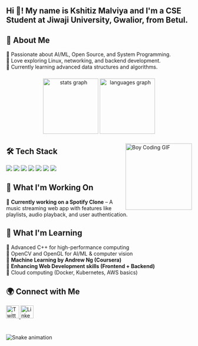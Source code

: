 <h2 align="left">Hi 👋! My name is Kshitiz Malviya and I'm a CSE Student at Jiwaji University, Gwalior, from Betul.</h2>

###

## 🌟 About Me  
🔹 Passionate about AI/ML, Open Source, and System Programming.  
🔹 Love exploring Linux, networking, and backend development.  
🔹 Currently learning advanced data structures and algorithms.  

###

<div align="center">
  <img src="https://github-readme-stats.vercel.app/api?username=Kshitiz-Malviya9020&hide_title=false&hide_rank=false&show_icons=true&include_all_commits=true&count_private=true&disable_animations=false&theme=tokyonight&locale=en&hide_border=false" height="150" alt="stats graph" />
  <img src="https://github-readme-stats.vercel.app/api/top-langs?username=Kshitiz-Malviya9020&locale=en&hide_title=false&layout=compact&card_width=320&langs_count=5&theme=tokyonight&hide_border=false" height="150" alt="languages graph" />
</div>

###

<img align="right" height="180" src="https://media.giphy.com/media/qgQUggAC3Pfv687qPC/giphy.gif" alt="Boy Coding GIF" />

###

## 🛠 Tech Stack  

<div align="left">
  <img src="https://img.shields.io/badge/C-00599C?style=for-the-badge&logo=c&logoColor=white" />
  <img src="https://img.shields.io/badge/C++-blue?style=for-the-badge&logo=c%2B%2B&logoColor=white" />
  <img src="https://img.shields.io/badge/Python-FFD43B?style=for-the-badge&logo=python&logoColor=blue" />
  <img src="https://img.shields.io/badge/Linux-FCC624?style=for-the-badge&logo=linux&logoColor=black" />
  <img src="https://img.shields.io/badge/Shell_Scripting-4EAA25?style=for-the-badge&logo=gnu-bash&logoColor=white" />
  <img src="https://img.shields.io/badge/Web_Development-FE7A16?style=for-the-badge&logo=html5&logoColor=white" />
  <img src="https://img.shields.io/badge/Machine_Learning-orange?style=for-the-badge&logo=tensorflow&logoColor=white" />
</div>

###

## 🚀 What I'm Working On  
🔹 **Currently working on a Spotify Clone** – A music streaming web app with features like playlists, audio playback, and user authentication.  

## 📖 What I'm Learning  
🔹 Advanced C++ for high-performance computing  
🔹 OpenCV and OpenGL for AI/ML & computer vision  
🔹 **Machine Learning by Andrew Ng (Coursera)**  
🔹 **Enhancing Web Development skills (Frontend + Backend)**  
🔹 Cloud computing (Docker, Kubernetes, AWS basics)  

###

## 🌍 Connect with Me  
<div align="left">
  <a href="https://x.com/KshitizMalviya1" target="_blank">
    <img src="https://img.shields.io/badge/Twitter-1DA1F2?style=for-the-badge&logo=twitter&logoColor=white" height="35" alt="Twitter logo" />
  </a>
  <a href="https://www.linkedin.com/in/kshitiz-malviya-47b940339" target="_blank">
    <img src="https://img.shields.io/badge/LinkedIn-0077B5?style=for-the-badge&logo=linkedin&logoColor=white" height="35" alt="LinkedIn logo" />
  </a>
</div>

###

<br clear="both">

<img src="https://raw.githubusercontent.com/maurodesouza/maurodesouza/output/snake.svg" alt="Snake animation" />

###
